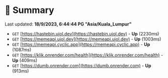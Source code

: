 # 📖 Summary
Last updated: **18/9/2023, 6:44:44 PG "Asia/Kuala_Lumpur"**

- `GET` [https://hastebin.ujol.dev](https://hastebin.ujol.dev) - **Up** (2230ms)
- `GET` [https://memeapi.ujol.dev](https://memeapi.ujol.dev) - **Up** (1003ms)
- `GET` [https://memeapi.cyclic.app](https://memeapi.cyclic.app) - **Up** (1087ms)
- `GET` [https://klik.onrender.com/health](https://klik.onrender.com/health) - **Up** (409ms)
- `GET` [https://dumb.onrender.com](https://dumb.onrender.com) - **Up** (913ms)
